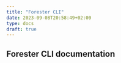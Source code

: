 ```yaml
---
title: "Forester CLI"
date: 2023-09-08T20:58:49+02:00
type: docs
draft: true
---
```



## Forester CLI documentation
